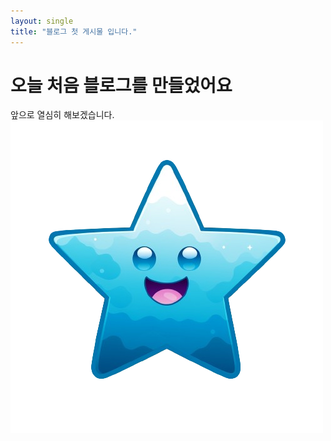 ```yaml
---
layout: single
title: "블로그 첫 게시물 입니다."
---
```


# 오늘 처음 블로그를 만들었어요 
앞으로 열심히 해보겠습니다.![Starlogo](../images/2023-12-13-first/Starlogo-1702475217097-5.png)
